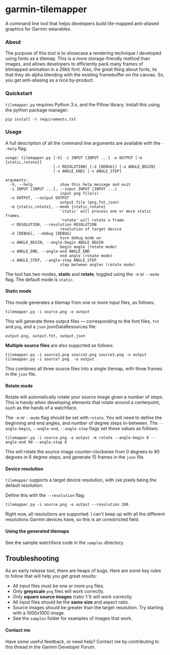 # garmin-tilemapper

A command line tool that helps developers build tile-mapped anti-aliased graphics for Garmin wearables.

### About

The purpose of this tool is to showcase a rendering technique I developed using fonts as a tilemap. This is a more storage-friendly method than images, and allows developers to efficiently pack many frames of bitmapped animation in a 26kb font. Also, the great thing about fonts, its that they do alpha blending with the existing framebuffer on the canvas. So, you get anti-aliasing as a nice by-product.

### Quickstart

`tilemapper.py` requires Python 3.x, and the Pillow library. Install this using the python package manager:

```
pip install -r requirements.txt
```

### Usage

A full description of all the command line arguments are available with the `--help` flag.

```
usage: tilemapper.py [-h] -i INPUT [INPUT ...] -o OUTPUT [-m {static,rotate}]
                     [-r RESOLUTION] [-d [DEBUG]] [-u ANGLE_BEGIN]
                     [-v ANGLE_END] [-s ANGLE_STEP]

arguments:
  -h, --help            show this help message and exit
  -i INPUT [INPUT ...], --input INPUT [INPUT ...]
                        input png file(s)
  -o OUTPUT, --output OUTPUT
                        output file (png,fnt,json)
  -m {static,rotate}, --mode {static,rotate}
                        'static' will process one or more static frames.
                        'rotate' will rotate a frame
  -r RESOLUTION, --resolution RESOLUTION
                        resolution of target device
  -d [DEBUG], --debug [DEBUG]
                        turn debug mode on
  -u ANGLE_BEGIN, --angle-begin ANGLE_BEGIN
                        begin angle (rotate mode)
  -v ANGLE_END, --angle-end ANGLE_END
                        end angle (rotate mode)
  -s ANGLE_STEP, --angle-step ANGLE_STEP
                        step between angles (rotate mode)
```

The tool has two modes, **static** and **rotate**, toggled using the `-m` or `--mode` flag. The default mode is `static`.

#### Static mode

This mode generates a tilemap from one or more input files, as follows:

```
tilemapper.py -i source.png -o output
```

This will generate three output files — corresponding to the font files, `fnt` and `png`, and a `json` jsonDataResources  file:

```
output.png, output.fnt, output.json
```

**Multiple source files** are also supported as follows:

```
tilemapper.py -i source1.png source2.png source3.png -o output
tilemapper.py -i source*.png  -o output
```

This combines all three source files into a single tilemap, with three frames in the `json` file.


#### Rotate mode

Rotate will automatically rotate your source image given a number of steps. This is handy when developing elements that rotate around a centerpoint, such as the hands of a watchface.

The `-m` or `--mode` flag should be set with `rotate`. You will need to define the beginning and end angles, and number of degree steps in-between. The `--angle-begin`, `--angle-end`, `--angle-step` flags set these values as follows:

```
tilemapper.py -i source.png -o output -m rotate --angle-begin 0 --angle-end 90 --angle-step 6
```

This will rotate the source image counter-clockwise from 0 degrees to 90 degrees in 6 degree steps, and generate 15 frames in the `json` file.

#### Device resolution

`tilemapper` supports a target device resolution, with `240` pixels being the default resolution.

Define this with the `--resolution` flag:

```
tilemapper.py -i source.png -o output --resolution 280
```

Right now, all resolutions are supported. I can't keep up with all the different resolutions Garmin devices have, so this is an unrestricted field.

#### Using the generated tilemaps

See the sample watchface code in the `samples` directory.

## Troubleshooting

As an early release tool, there are heaps of bugs. Here are some key rules to follow that will help you get great results:

* All input files must be one or more `png` files.
* Only **greyscale** `png` files will work correctly.
* Only **square source images** (ratio 1:1) will work correctly.
* All input files should be the **same size** and aspect ratio.
* Source images should be greater than the target resolution. Try starting with a 1000x1000 image.
* See the `samples` folder for examples of images that work.

#### Contact me

Have some useful feedback, or need help? Contact me by contributing to this thread in the Garmin Developer Forum.
